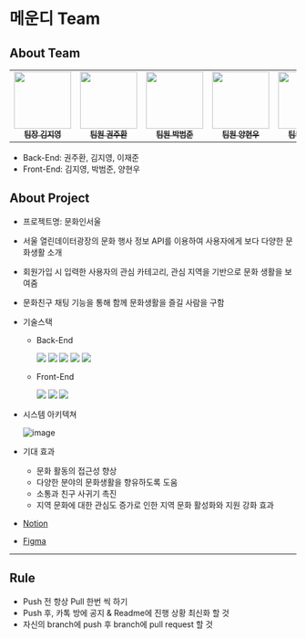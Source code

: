# 메운디 Team
## About Team
  <table>
    <tbody>
      <tr>
        <td align="center"><a href="https://github.com/famo1245"><img src="https://github.com/famo1245.png" width='100px;' alt=""/><br /><sub><b>팀장 김지영</b></sub></a><br /></td>
        <td align="center"><a href="https://github.com/KwonJuHwan"><img src="https://github.com/KwonJuHwan.png" width="100px;" alt=""/><br /><sub><b>팀원 권주환</b></sub></a><br /></td>
        <td align="center"><a href="https://github.com/Bumgul"><img src="https://github.com/Bumgul.png" width="100px;" alt=""/><br /><sub><b>팀원 박범준</b></sub></a><br /></td>
        <td align="center"><a href="https://github.com/yhwoooo"><img src="https://github.com/yhwoooo.png" width="100px;" alt=""/><br /><sub><b>팀원 양현우</b></sub></a><br /></td>
        <td align="center"><a href="https://github.com/LeeJaejun98"><img src="https://github.com/LeeJaejun98.png" width="100px;" alt=""/><br /><sub><b>팀원 이재준</b></sub></a><br /></td>
      </tr>
    </tbody>
  </table>
  
- Back-End: 권주환, 김지영, 이재준
- Front-End: 김지영, 박범준, 양현우

## About Project
- 프로젝트명: 문화인서울
- 서울 열린데이터광장의 문화 행사 정보 API를 이용하여 사용자에게 보다 다양한 문화생활 소개
- 회원가입 시 입력한 사용자의 관심 카테고리, 관심 지역을 기반으로 문화 생활을 보여줌
- 문화친구 채팅 기능을 통해 함께 문화생활을 즐길 사람을 구함
- 기술스택
  - Back-End
    
    <img src="https://img.shields.io/badge/spring boot-6DB33F?style=for-the-badge&logo=spring boot&logoColor=white" />&nbsp;<img src="https://img.shields.io/badge/MariaDB-003545?style=for-the-badge&logo=MariaDB&logoColor=white" />
    <img src="https://img.shields.io/badge/firebase-FFCA28?style=for-the-badge&logo=firebase&logoColor=white" />&nbsp;<img src="https://img.shields.io/badge/amazon ec2-FF9900?style=for-the-badge&logo=amazon ec2&logoColor=white" />
    <img src="https://img.shields.io/badge/amazon rds-527FFF?style=for-the-badge&logo=amazon rds&logoColor=white" />

  - Front-End
    
    <img src="https://img.shields.io/badge/javascript-F7DF1E?style=for-the-badge&logo=javascript&logoColor=white" />&nbsp;<img src="https://img.shields.io/badge/react-61DAFB?style=for-the-badge&logo=react&logoColor=white" />
    <img src="https://img.shields.io/badge/figma-F24E1E?style=for-the-badge&logo=figma&logoColor=white" />
    
- 시스템 아키텍쳐
  
  ![image](https://github.com/famo1245/Graduation-Project/assets/90201537/cadb1374-0c19-4f99-b370-a2ca6d428256)

- 기대 효과
  - 문화 활동의 접근성 향상
  - 다양한 분야의 문화생활을 향유하도록 도움
  - 소통과 친구 사귀기 촉진
  - 지역 문화에 대한 관심도 증가로 인한 지역 문화 활성화와 지원 강화 효과
- [Notion](https://www.notion.so/faddc7779213400fb84eb94c27d058d2)
- [Figma](https://www.figma.com/file/uWDv2ELux524QRxQ4HHNXh/%EC%A1%B8%ED%94%84UI?type=design&node-id=0-1&mode=design&t=mvomWKH7ymexTw0y-0)
  
---

## Rule

- Push 전 항상 Pull 한번 씩 하기
- Push 후, 카톡 방에 공지 & Readme에 진행 상황 최신화 할 것
- 자신의 branch에 push 후 branch에 pull request 할 것
